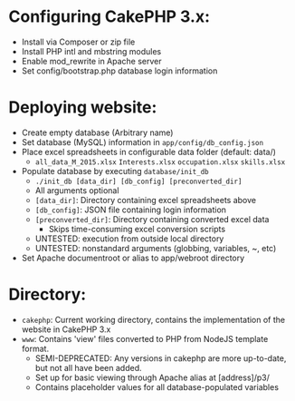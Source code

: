 # Configuring CakePHP 3.x:
* Install via Composer or zip file
* Install PHP intl and mbstring modules
* Enable mod\_rewrite in Apache server
* Set config/bootstrap.php database login information
  
# Deploying website:
* Create empty database (Arbitrary name)
* Set database (MySQL) information in `app/config/db_config.json`
* Place excel spreadsheets in configurable data folder (default: data/)
  * `all_data_M_2015.xlsx`  `Interests.xlsx`  `occupation.xlsx`  `skills.xlsx`
* Populate database by executing `database/init_db`
  *  `./init_db [data_dir] [db_config] [preconverted_dir]`
    * All arguments optional
    * `[data_dir]`: Directory containing excel spreadsheets above
    * `[db_config]`: JSON file containing login information
    * `[preconverted_dir]`: Directory containing converted excel data
      * Skips time-consuming excel conversion scripts
    * UNTESTED: execution from outside local directory
    * UNTESTED: nonstandard arguments (globbing, variables, ~, etc)
* Set Apache documentroot or alias to app/webroot directory

# Directory:
* `cakephp`: Current working directory, contains the implementation of the website in CakePHP 3.x
* `www`: Contains 'view' files converted to PHP from NodeJS template format.
  * SEMI-DEPRECATED: Any versions in cakephp are more up-to-date, but not all have been added.
  * Set up for basic viewing through Apache alias at [address]/p3/
  * Contains placeholder values for all database-populated variables
